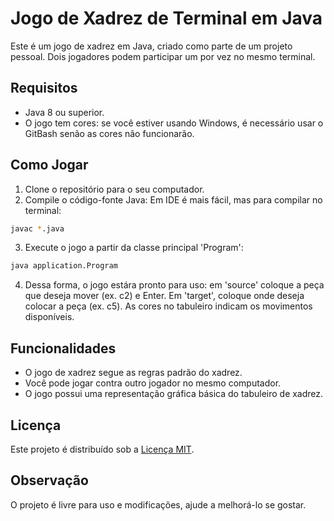 # Jogo de Xadrez de Terminal em Java

Este é um jogo de xadrez em Java, criado como parte de um projeto pessoal.
Dois jogadores podem participar um por vez no mesmo terminal.

## Requisitos
- Java 8 ou superior.
- O jogo tem cores: se você estiver usando Windows, é necessário usar o GitBash senão as cores não funcionarão.

## Como Jogar
1. Clone o repositório para o seu computador.
2. Compile o código-fonte Java: Em IDE é mais fácil, mas para compilar no terminal:
``` bash
javac *.java
```
3. Execute o jogo a partir da classe principal 'Program':
``` bash
java application.Program
```
4. Dessa forma, o jogo estára pronto para uso: em 'source' coloque a peça que deseja mover (ex. c2) e Enter.
Em 'target', coloque onde deseja colocar a peça (ex. c5). As cores no tabuleiro indicam os movimentos disponíveis.

## Funcionalidades
- O jogo de xadrez segue as regras padrão do xadrez.
- Você pode jogar contra outro jogador no mesmo computador.
- O jogo possui uma representação gráfica básica do tabuleiro de xadrez.

## Licença
Este projeto é distribuído sob a [Licença MIT](LICENSE).

## Observação
O projeto é livre para uso e modificações, ajude a melhorá-lo se gostar.
